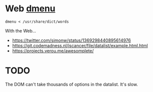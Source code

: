 # Web [dmenu](https://tools.suckless.org/dmenu/)

	dmenu < /usr/share/dict/words

With the Web...

* https://twitter.com/simonw/status/1369298440895614976
* https://git.codemadness.nl/jscancer/file/datalist/example.html.html
* https://projects.verou.me/awesomplete/

# TODO

The DOM can't take thousands of options in the datalist. It's slow.
